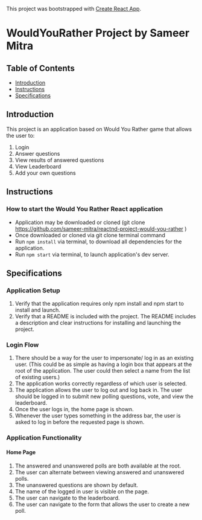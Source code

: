 This project was bootstrapped with [Create React App](https://github.com/facebook/create-react-app).

# WouldYouRather Project by Sameer Mitra

## Table of Contents

- [Introduction](#introduction)
- [Instructions](#instructions)
- [Specifications](#specifications)

## Introduction

This project is an application based on Would You Rather game that allows the user to:
1. Login
2. Answer questions
3. View results of answered questions
4. View Leaderboard
5. Add your own questions

## Instructions
### How to start the Would You Rather React application
- Application may be downloaded or cloned (git clone https://github.com/sameer-mitra/reactnd-project-would-you-rather )
- Once downloaded or cloned via git clone terminal command
- Run `npm install` via terminal, to download all dependencies for the application.
- Run `npm start` via terminal, to launch application's dev server.
  
## Specifications
### Application Setup
1. Verify that the application requires only npm install and npm start to install and launch.
2. Verify that a README is included with the project. The README includes a description and clear instructions for installing and launching the project.

### Login Flow
1. There should be a way for the user to impersonate/ log in as an existing user. (This could be as simple as having a login box that appears at the root of the application. The user could then select a name from the list of existing users.)
2. The application works correctly regardless of which user is selected.
3. The application allows the user to log out and log back in. The user should be logged in to submit new polling questions, vote, and view the leaderboard.
4. Once the user logs in, the home page is shown.
5. Whenever the user types something in the address bar, the user is asked to log in before the requested page is shown.

### Application Functionality
#### Home Page
1. The answered and unanswered polls are both available at the root.
2. The user can alternate between viewing answered and unanswered polls.
3. The unanswered questions are shown by default.
4. The name of the logged in user is visible on the page.
5. The user can navigate to the leaderboard.
6. The user can navigate to the form that allows the user to create a new poll.
